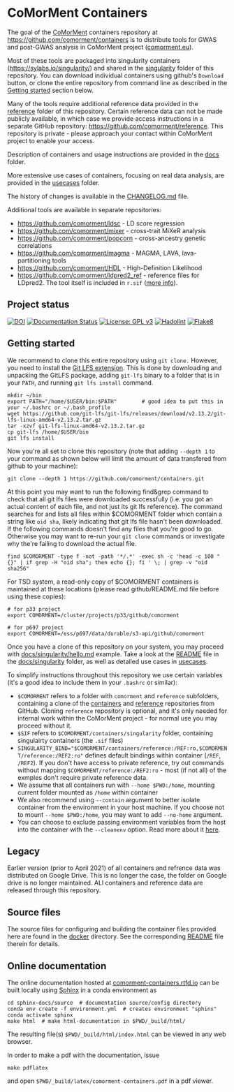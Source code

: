 # CoMorMent Containers

The goal of the [CoMorMent](https://www.comorment.uio.no) containers repository at <https://github.com/comorment/containers> is to distribute tools for GWAS and post-GWAS analysis in CoMorMent project ([comorment.eu](https://comorment.eu)).

Most of these tools are packaged into singularity containers (<https://sylabs.io/singularity/>) and shared in the [singularity](https://github.com/comorment/containers/tree/main/singularity) folder of this repository. You can download individual containers using github's ``Download`` button, or clone the entire repository from command line as described in the [Getting started](#getting-started) section below.

Many of the tools require additional reference data provided in the [reference](https://github.com/comorment/containers/tree/main/reference) folder of this repository.
Certain reference data can not be made publicly available, in which case we provide access instructions in a separate GitHub repository:
<https://github.com/comorment/reference>. This repository is private - please approach your contact within CoMorMent project to enable your access.

Description of containers and usage instructions are provided in the [docs](https://github.com/comorment/containers/tree/main/docs) folder.

More extensive use cases of containers, focusing on real data analysis, are provided in the [usecases](https://github.com/comorment/containers/tree/main/usecases) folder.

The history of changes is available in the [CHANGELOG.md](./CHANGELOG.md) file.

Additional tools are available in separate repositories:

* <https://github.com/comorment/ldsc> - LD score regression
* <https://github.com/comorment/mixer> - cross-trait MiXeR analysis
* <https://github.com/comorment/popcorn> - cross-ancestry genetic correlations
* <https://github.com/comorment/magma> - MAGMA, LAVA, lava-partitioning tools
* <https://github.com/comorment/HDL> - High-Definition Likelihood
* <https://github.com/comorment/ldpred2_ref> - reference files for LDpred2. The tool itself is included in ``r.sif`` ([more info](https://github.com/comorment/containers/tree/main/scripts/pgs)).

## Project status

[![DOI](https://zenodo.org/badge/DOI/10.5281/zenodo.7385621.svg)](https://doi.org/10.5281/zenodo.7385621)
[![Documentation Status](https://readthedocs.org/projects/comorment-containers/badge/?version=latest)](https://comorment-containers.readthedocs.io/en/latest/?badge=latest)
[![License: GPL v3](https://img.shields.io/badge/License-GPLv3-blue.svg)](https://www.gnu.org/licenses/gpl-3.0)
[![Hadolint](https://github.com/comorment/containers/actions/workflows/docker.yml/badge.svg)](https://github.com/comorment/containers/actions/workflows/docker.yml)
[![Flake8](https://github.com/comorment/containers/actions/workflows/python.yml/badge.svg)](https://github.com/comorment/containers/actions/workflows/python.yml)

## Getting started

We recommend to clone this entire repository using ``git clone.``
However, you need to install the [Git LFS extension](https://git-lfs.github.com/).
This is done by downloading and unpacking the GitLFS package, adding ``git-lfs`` binary to a folder that is in your ``PATH``, and running
``git lfs install`` command.

```
mkdir ~/bin
export PATH="/home/$USER/bin:$PATH"        # good idea to put this in your ~/.bashrc or ~/.bash_profile
wget https://github.com/git-lfs/git-lfs/releases/download/v2.13.2/git-lfs-linux-amd64-v2.13.2.tar.gz
tar -xzvf git-lfs-linux-amd64-v2.13.2.tar.gz
cp git-lfs /home/$USER/bin
git lfs install
```

Now you're all set to clone this repository (note that adding ``--depth 1`` to your command as shown below will limit the amount of data transfered from github to your machine):

```
git clone --depth 1 https://github.com/comorment/containers.git
```

At this point you may want to run the following find&grep command to check that all git lfs files were downloaded successfully (i.e. you got an actual content of each file, and not just its git lfs reference). The command searches for and lists all files within $COMORMENT folder which contain a string like ``oid sha``, likely indicating that git lfs file hasn't been downloaded.
If the following commands doesn't find any files that you're good to go. Otherwise you may want to re-run your ``git clone`` commands or investigate why the're failing to download the actual file.

```
find $COMORMENT -type f -not -path '*/.*' -exec sh -c 'head -c 100 "{}" | if grep -H "oid sha"; then echo {}; fi ' \; | grep -v "oid sha256"
```

For TSD system, a read-only copy of $COMORMENT containers is maintained at these locations
(please read github/README.md file before using these copies):

```
# for p33 project
export COMORMENT=/cluster/projects/p33/github/comorment

# for p697 project
export COMORMENT=/ess/p697/data/durable/s3-api/github/comorment
```

Once you have a clone of this repository on your system, you may proceed with [docs/singularity/hello.md](./docs/singularity/hello.md) example.
Take a look at the [README](./docs/singularity/README.md) file in the [docs/singularity](https://github.com/comorment/containers/tree/main/docs/singularity) folder, as well as detailed use cases in [usecases](https://github.com/comorment/containers/tree/main/usecases).

To simplify instructions throughout this repository we use certain variables (it's a good idea to include them in your ``.bashrc`` or similar):

* ``$COMORMENT`` refers to a folder with ``comorment`` and ``reference`` subfolders, containing a clone of the [containers](https://github.com/comorment/containers) and [reference](https://github.com/comorment/reference) repositories from GitHub. Cloning ``reference`` repository is optional, and it's only needed for internal work within the CoMorMent project - for normal use you may proceed without it.
* ``$SIF`` refers to ``$COMORMENT/containers/singularity`` folder, containing singulairty containers (the ``.sif`` files)
* ``SINGULARITY_BIND="$COMORMENT/containers/reference:/REF:ro,$COMORMENT/reference:/REF2:ro"`` defines default bindings within container (``/REF``, ``/REF2``). If you don't have access to private reference, try out commands without mapping ``$COMORMENT/reference:/REF2:ro`` - most (if not all) of the exmples don't require private reference data.
* We assume that all containers run with ``--home $PWD:/home``, mounting current folder mounted as ``/home`` within container
* We also recommend using ``--contain`` argument to better isolate container from the environment in your host machine. If you choose not to mount ``--home $PWD:/home``, you may want to add ``--no-home`` argument.
* You can choose to exclude passing environment variables from the host into the container with the ``--cleanenv`` option. Read more about it [here](https://docs.sylabs.io/guides/3.7/user-guide/environment_and_metadata.html).

## Legacy

Earlier version (prior to April 2021) of all containers and refrence data was distributed on Google Drive. This is no longer the case, the folder on Google drive is no longer maintained. ALl containers and reference data are released through this repository.

## Source files

The source files for configuring and building the container files provided here are found in the [docker](https://github.com/comorment/containers/tree/main/docker) directory.
See the corresponding [README](./docker/README.md) file therein for details.

## Online documentation

The online documentation hosted at [comorment-containers.rtfd.io](https://comorment-containers.readthedocs.io) can be built locally using [Sphinx](https://www.sphinx-doc.org/en/master/) in a conda environment as

```
cd sphinx-docs/source  # documentation source/config directory
conda env create -f environment.yml  # creates environment "sphinx"
conda activate sphinx
make html  # make html-documentation in $PWD/_build/html/
```

The resulting file(s) ``$PWD/_build/html/index.html`` can be viewed in any web browser.

In order to make a pdf with the documentation, issue

```
make pdflatex
```

and open ``$PWD/_build/latex/comorment-containers.pdf`` in a pdf viewer.
